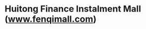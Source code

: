 Huitong Finance Instalment Mall (www.fenqimall.com)
===================================================